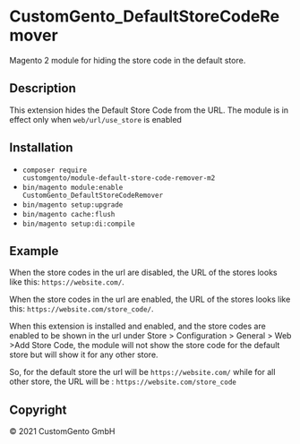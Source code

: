 # CustomGento_DefaultStoreCodeRemover

Magento 2 module for hiding the store code in the default store.

## Description

This extension hides the Default Store Code from the URL. 
The module is in effect only when <code>web/url/use_store</code> is enabled

## Installation

* <code>composer require customgento/module-default-store-code-remover-m2</code>
* <code>bin/magento module:enable CustomGento_DefaultStoreCodeRemover</code>
* <code>bin/magento setup:upgrade</code>
* <code>bin/magento cache:flush</code>
* <code>bin/magento setup:di:compile</code>

## Example
When the store codes in the url are disabled, the URL of the stores looks like this: `https://website.com/`.

When the store codes in the url are enabled, the URL of the stores looks like this: `https://website.com/store_code/`.

When this extension is installed and enabled, and the store codes are enabled to be shown in the url under
Store > Configuration > General > Web >Add Store Code, the module will not show the store code for the default store 
but will show it for any other store.

So, for the default store the url will be `https://website.com/` while for all other store, the URL will be : `https://website.com/store_code`

## Copyright
&copy; 2021 CustomGento GmbH
